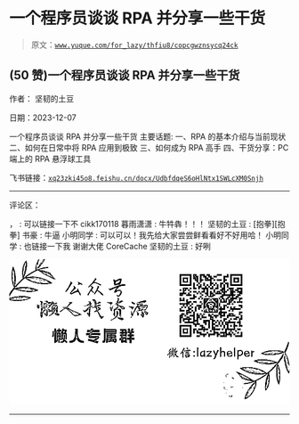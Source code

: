 # 一个程序员谈谈 RPA 并分享一些干货

> 原文：[`www.yuque.com/for_lazy/thfiu8/copcgwznsycq24ck`](https://www.yuque.com/for_lazy/thfiu8/copcgwznsycq24ck)

## (50 赞)一个程序员谈谈 RPA 并分享一些干货

作者： 坚韧的土豆

日期：2023-12-07

一个程序员谈谈 RPA 并分享一些干货
主要话题:
一、RPA 的基本介绍与当前现状
二、如何在日常中将 RPA 应用到极致
三、如何成为 RPA 高手
四、干货分享：PC 端上的 RPA 悬浮球工具

飞书链接：[`xq23zki45o8.feishu.cn/docx/UdbfdqeS6oHlNtx1SWLcXM0Snjh`](https://xq23zki45o8.feishu.cn/docx/UdbfdqeS6oHlNtx1SWLcXM0Snjh)

* * *

评论区：

， : 可以链接一下不 cikk170118
暮雨潇潇 : 牛牪犇！！！
坚韧的土豆 : [抱拳][抱拳]
书豪 : 牛逼
小明同学 : 可以可以！我先给大家尝尝鲜看看好不好用哈！
小明同学 : 也链接一下我 谢谢大佬 CoreCache
坚韧的土豆 : 好咧

![](img/1c37d505930596d12a88ab23e11aa07a.png)

* * *